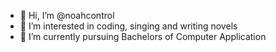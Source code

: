 - 👋 Hi, I’m @noahcontrol
- 👀 I’m interested in coding, singing and writing novels
- 🌱 I’m currently pursuing Bachelors of Computer Application 

<!---
noahcontrol/noahcontrol is a ✨ special ✨ repository because its `README.md` (this file) appears on your GitHub profile.
You can click the Preview link to take a look at your changes.
--->
